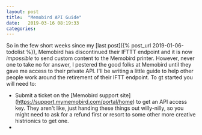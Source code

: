 ```yaml
---
layout: post
title:  "Memobird API Guide"
date:   2019-03-16 08:19:33
categories:
---
```


So in the few short weeks since my [last post]({% post_url 2019-01-06-todolist %}), Memobird has discontinued their IFTTT endpoint and it is now _impossible_ to send custom content to the Memobird printer. However, never one to take no for answer, I pestered the good folks at Memobird until they gave me access to their private API. I'll be writing a little guide to help other people work around the retirement of their IFTT endpoint. To gt started you will need to:

* Submit a ticket on the [Memobird support site] (https://support.mymemobird.com/portal/home) to get an API access key.  They aren't like, just handing these things out willy-nilly, so you might need to ask for a refund first or resort to some other more creative histrionics to get one.
*
